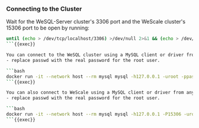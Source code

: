 ### Connecting to the Cluster

Wait for the WeSQL-Server cluster's 3306 port and the WeScale cluster's 15306 port to be open by running:
```bash
until (echo > /dev/tcp/localhost/3306) >/dev/null 2>&1 && (echo > /dev/tcp/localhost/15306) >/dev/null 2>&1; do echo "Waiting for wesql-server on port 3306 and wescale on port 15306 to be available..."; sleep 1; done && echo "All ports are open."
```{{exec}}

You can connect to the WeSQL cluster using a MySQL client or driver from any environment that can access the SQL listening port.
- replace passwd with the real password for the root user.

```bash
docker run -it --network host --rm mysql mysql -h127.0.0.1 -uroot -ppasswd -c
```{{exec}}

You can also connect to WeScale using a MySQL client or driver from any environment that can access the SQL listening port.
- replace passwd with the real password for the root user.

```bash
docker run -it --network host --rm mysql mysql -h127.0.0.1 -P15306 -uroot -ppasswd -c
```{{exec}}